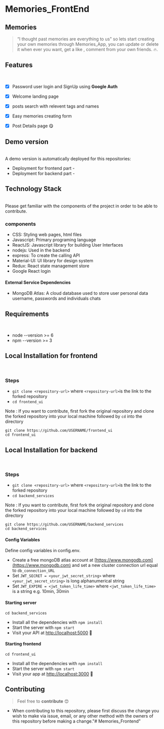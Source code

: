 # Memories_FrontEnd

## Memories
> “I thought past memories are everything to us" so lets start creating your own memories through Memories_App, you can update or delete it when ever you want,
> get a like , comment from your own friends. :fire:.

## Features
</br>

- [x] Password user login and SignUp using **Google Auth**
- [x] Welcome landing page
- [x] posts search with relevent tags and names
- [x] Easy memories creating form
- [x] Post Details page 😋


## Demo version
</br>
A demo version is automatically deployed for this repositories:

- Deployment for frontend part -
- Deployment for backend part - 

## Technology Stack 
</br>
Please get familiar with the components of the project in order to be able to contribute.

### components
- CSS: Styling web pages, html files
- Javascript: Primary programing language
- ReactJS: Javascript library for building User Interfaces
- nodejs: Used in the backend
- express: To create the calling API
- Material-UI: UI library for design system
- Redux:  React state management store
- Google React login

#### External Service Dependencies
- MongoDB Atlas: A cloud database used to store user personal data username, passwords and individuals chats

## Requirements
</br>

- node --version >= 6
- npm --version >= 3


## Local Installation for frontend
</br>

### Steps
- `git clone <repository-url>` where `<repository-url>`is the link to the forked repository
- `cd frontend_ui`

Note : If you want to contribute, first fork the original repository and clone the forked repository into your local machine followed by `cd` into the directory

```
git clone https://github.com/USERNAME/frontend_ui
cd frontend_ui
```

## Local Installation for backend
</br>

### Steps
- `git clone <repository-url>` where `<repository-url>`is the link to the forked repository
- `cd backend_services`

Note : If you want to contribute, first fork the original repository and clone the forked repository into your local machine followed by `cd` into the directory

```
git clone https://github.com/USERNAME/backend_services
cd backend_services
```

#### Config Variables
Define config variables in config.env.

- Create a free mongoDB atlas account at [https://www.mongodb.com](https://www.mongodb.com) and set a new cluster connection url equal to `db_connection_URL`
- Set `JWT_SECRET = <your_jwt_secret_string>` where `<your_jwt_secret_string>` is long alphanumerical string 
- Set `JWT_EXPIRE = <jwt_token_life_time>` where `<jwt_token_life_time>` is a string e.g. 10min, 30min

#### Starting server

```
cd backend_services
```
- Install all the dependencies with `npm install`
- Start the server with `npm start`
- Visit your API at [http://localhost:5000](http://localhost:5000.) :tada:

#### Starting frontend

```
cd frontend_ui
```
- Install all the dependencies with `npm install`
- Start the server with `npm start`
- Visit your app at [http://localhost:3000](http://localhost:3000.) :tada:

## Contributing

> Feel free to **contribute** :heart_eyes:
- When contributing to this repository, please first discuss the change you wish to make via issue, email, or any other method with the owners of this repository before making a change."# Memories_Frontend" 
